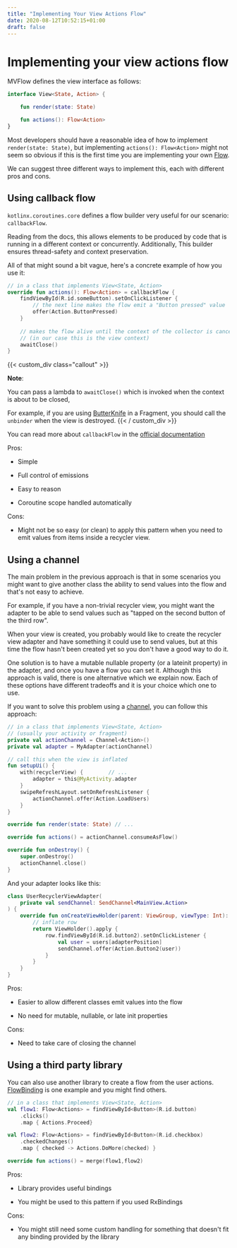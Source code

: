 ```yaml
---
title: "Implementing Your View Actions Flow"
date: 2020-08-12T10:52:15+01:00
draft: false
---
```

# Implementing your view actions flow

MVFlow defines the view interface as follows:

```kotlin
interface View<State, Action> {

    fun render(state: State)

    fun actions(): Flow<Action>
}
```

Most developers should have a reasonable idea of how to implement `render(state: State)`, but implementing 
`actions(): Flow<Action>` might not seem so obvious if this is the first time you are implementing your own 
[Flow](https://kotlinlang.org/docs/reference/coroutines/flow.html). 

We can suggest three different ways to implement this, each with different pros and cons.

## Using callback flow

`kotlinx.coroutines.core` defines a flow builder very useful for our scenario: `callbackFlow`.

Reading from the docs, this allows elements to be produced by code 
that is running in a different context or concurrently. Additionally, This builder ensures thread-safety and context 
preservation.

All of that might sound a bit vague, here's a concrete example of how you use it:

```kotlin
// in a class that implements View<State, Action>
override fun actions(): Flow<Action> = callbackFlow {
    findViewById(R.id.someButton).setOnClickListener {
        // the next line makes the flow emit a "Button pressed" value
        offer(Action.ButtonPressed)
    }
    
    // makes the flow alive until the context of the collector is cancelled 
    // (in our case this is the view context) 
    awaitClose() 
}
```

{{< custom_div class="callout" >}}

**Note**:

You can pass a lambda to `awaitClose()`  which is invoked when the context is about to be closed, 

For example, if you are using [ButterKnife](https://jakewharton.github.io/butterknife/) in a Fragment, you should call 
the `unbinder` when the view is destroyed.
{{< / custom_div >}}

You can read more about `callbackFlow` in the
[official documentation](https://kotlin.github.io/kotlinx.coroutines/kotlinx-coroutines-core/kotlinx.coroutines.flow/callback-flow.html)

Pros:

* Simple

* Full control of emissions

* Easy to reason

* Coroutine scope handled automatically

Cons:

* Might not be so easy (or clean) to apply this pattern when you need to emit values from items inside a recycler view.

## Using a channel

The main problem in the previous approach is that in some scenarios you might want to give another class the 
ability to send values into the flow and that's not easy to achieve.

For example, if you have a non-trivial recycler view, you might want the adapter to be able to send values such as
"tapped on the second button of the third row".

When your view is created, you probably would like to create the recycler view adapter and have something it could use 
to send values, but at this time the flow hasn't been created yet so you don't have a good way to do it.

One solution is to have a mutable nullable property (or a lateinit property) in the adapter, and once you have a flow you
 can set it. Although this approach is valid, there is one alternative which we explain now. Each of these options have
different tradeoffs and it is your choice which one to use.

If you want to solve this problem using a 
[channel](https://kotlinlang.org/docs/reference/coroutines/channels.html), you can follow this approach:

```kotlin
// in a class that implements View<State, Action>
// (usually your activity or fragment)
private val actionChannel = Channel<Action>()
private val adapter = MyAdapter(actionChannel)

// call this when the view is inflated
fun setupUi() {
    with(recyclerView) {        // ...
        adapter = this@MyActivity.adapter
    }
    swipeRefreshLayout.setOnRefreshListener {
        actionChannel.offer(Action.LoadUsers)
    }
}

override fun render(state: State) // ...

override fun actions() = actionChannel.consumeAsFlow()

override fun onDestroy() {
    super.onDestroy()
    actionChannel.close()
}
```

And your adapter looks like this:

```kotlin
class UserRecyclerViewAdapter(
    private val sendChannel: SendChannel<MainView.Action>
) {
    override fun onCreateViewHolder(parent: ViewGroup, viewType: Int): ViewHolder {
        // inflate row
        return ViewHolder().apply {
            row.findViewById(R.id.button2).setOnClickListener {
                val user = users[adapterPosition]
                sendChannel.offer(Action.Button2(user))
            }    
        }
    }
}
```

Pros:

* Easier to allow different classes emit values into the flow

* No need for mutable, nullable, or late init properties

Cons:

* Need to take care of closing the channel

## Using a third party library

You can also use another library to create a flow from the user actions. 
[FlowBinding](https://github.com/ReactiveCircus/FlowBinding) is one example and you might find others.

```kotlin
// in a class that implements View<State, Action>
val flow1: Flow<Actions> = findViewById<Button>(R.id.button)
    .clicks()
    .map { Actions.Proceed}

val flow2: Flow<Actions> = findViewById<Button>(R.id.checkbox)
    .checkedChanges()
    .map { checked -> Actions.DoMore(checked) }

override fun actions() = merge(flow1,flow2)
``` 

Pros:

* Library provides useful bindings

* You might be used to this pattern if you used RxBindings

Cons:

* You might still need some custom handling for something that doesn't fit any binding provided by the library
